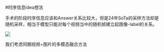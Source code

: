 #时序信息idea想法

手术的阶段时序信息应该和Answer关系比较大，但是24年SoTa的采样方法却是随机采样，相当于模型只能对每个视频当中的随机帧建立起图像-label的关系。

![](https://cdn.jsdelivr.net/gh/tj-messi/picture/20250214194544.png)

我们考虑同期视频+图片的多模态融合方法